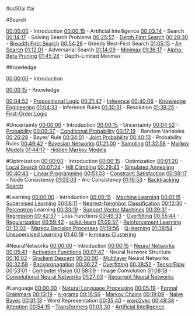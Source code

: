 #cs50ai #ai 

#Search

[00:00:00](https://www.youtube.com/watch?v=WbzNRTTrX0g&list=PLhQjrBD2T381PopUTYtMSstgk-hsTGkVm&index=2&t=0s) - Introduction
[00:00:15](https://www.youtube.com/watch?v=WbzNRTTrX0g&list=PLhQjrBD2T381PopUTYtMSstgk-hsTGkVm&index=2&t=15s) - Artificial Intelligence
[00:03:14](https://www.youtube.com/watch?v=WbzNRTTrX0g&list=PLhQjrBD2T381PopUTYtMSstgk-hsTGkVm&index=2&t=194s) - Search
[00:14:17](https://www.youtube.com/watch?v=WbzNRTTrX0g&list=PLhQjrBD2T381PopUTYtMSstgk-hsTGkVm&index=2&t=857s) - Solving Search Problems
[00:25:57](https://www.youtube.com/watch?v=WbzNRTTrX0g&list=PLhQjrBD2T381PopUTYtMSstgk-hsTGkVm&index=2&t=1557s) - [Depth First Search](https://en.wikipedia.org/wiki/Depth-first_search)
[00:28:30](https://www.youtube.com/watch?v=WbzNRTTrX0g&list=PLhQjrBD2T381PopUTYtMSstgk-hsTGkVm&index=2&t=1710s) - [Breadth First Search](https://en.wikipedia.org/wiki/Breadth-first_search)
[00:54:29](https://www.youtube.com/watch?v=WbzNRTTrX0g&list=PLhQjrBD2T381PopUTYtMSstgk-hsTGkVm&index=2&t=3269s) - Greedy Best-First Search
[01:05:15](https://www.youtube.com/watch?v=WbzNRTTrX0g&list=PLhQjrBD2T381PopUTYtMSstgk-hsTGkVm&index=2&t=3915s) - [A* Search](https://en.wikipedia.org/wiki/A*_search_algorithm)
[01:12:01](https://www.youtube.com/watch?v=WbzNRTTrX0g&list=PLhQjrBD2T381PopUTYtMSstgk-hsTGkVm&index=2&t=4321s) - Adversarial Search
[01:14:09](https://www.youtube.com/watch?v=WbzNRTTrX0g&list=PLhQjrBD2T381PopUTYtMSstgk-hsTGkVm&index=2&t=4449s) - [Minimax](https://en.wikipedia.org/wiki/Minimax)
[01:36:17](https://www.youtube.com/watch?v=WbzNRTTrX0g&list=PLhQjrBD2T381PopUTYtMSstgk-hsTGkVm&index=2&t=5777s) - [Alpha-Beta Pruning](https://en.wikipedia.org/wiki/Alpha–beta_pruning)
[01:45:28](https://www.youtube.com/watch?v=WbzNRTTrX0g&list=PLhQjrBD2T381PopUTYtMSstgk-hsTGkVm&index=2&t=6328s) - Depth-Limited Minimax

#Knowledge

[00:00:00](https://www.youtube.com/watch?v=HWQLez87vqM&list=PLhQjrBD2T381PopUTYtMSstgk-hsTGkVm&index=3&t=0s) - Introduction

[00:00:15](https://www.youtube.com/watch?v=HWQLez87vqM&list=PLhQjrBD2T381PopUTYtMSstgk-hsTGkVm&index=3&t=15s) - Knowledge

[00:04:52](https://www.youtube.com/watch?v=HWQLez87vqM&list=PLhQjrBD2T381PopUTYtMSstgk-hsTGkVm&index=3&t=292s) - [Propositional Logic](https://en.wikipedia.org/wiki/Propositional_calculus)
[00:21:47](https://www.youtube.com/watch?v=HWQLez87vqM&list=PLhQjrBD2T381PopUTYtMSstgk-hsTGkVm&index=3&t=1307s) - [Inference](https://en.wikipedia.org/wiki/Statistical_inference)
[00:40:06](https://www.youtube.com/watch?v=HWQLez87vqM&list=PLhQjrBD2T381PopUTYtMSstgk-hsTGkVm&index=3&t=2406s) - [Knowledge Engineering](https://en.wikipedia.org/wiki/Knowledge_engineering)
[01:04:33](https://www.youtube.com/watch?v=HWQLez87vqM&list=PLhQjrBD2T381PopUTYtMSstgk-hsTGkVm&index=3&t=3873s) - Inference Rules
[01:30:31](https://www.youtube.com/watch?v=HWQLez87vqM&list=PLhQjrBD2T381PopUTYtMSstgk-hsTGkVm&index=3&t=5431s) - Resolution
[01:38:25](https://www.youtube.com/watch?v=HWQLez87vqM&list=PLhQjrBD2T381PopUTYtMSstgk-hsTGkVm&index=3&t=5905s) - [First-Order Logic](https://en.wikipedia.org/wiki/First-order_logic)

#Uncertainty
[00:00:00](https://www.youtube.com/watch?v=D8RRq3TbtHU&list=PLhQjrBD2T381PopUTYtMSstgk-hsTGkVm&index=4&t=0s) - Introduction
[00:00:15](https://www.youtube.com/watch?v=D8RRq3TbtHU&list=PLhQjrBD2T381PopUTYtMSstgk-hsTGkVm&index=4&t=15s) - Uncertainty
[00:04:52](https://www.youtube.com/watch?v=D8RRq3TbtHU&list=PLhQjrBD2T381PopUTYtMSstgk-hsTGkVm&index=4&t=292s) - [Probability](https://en.wikipedia.org/wiki/Probability)
[00:09:37](https://www.youtube.com/watch?v=D8RRq3TbtHU&list=PLhQjrBD2T381PopUTYtMSstgk-hsTGkVm&index=4&t=577s) - [Conditional Probability](https://en.wikipedia.org/wiki/Conditional_probability)
[00:17:19](https://www.youtube.com/watch?v=D8RRq3TbtHU&list=PLhQjrBD2T381PopUTYtMSstgk-hsTGkVm&index=4&t=1039s) - Random Variables
[00:26:28](https://www.youtube.com/watch?v=D8RRq3TbtHU&list=PLhQjrBD2T381PopUTYtMSstgk-hsTGkVm&index=4&t=1588s) - Bayes' Rule
[00:34:01](https://www.youtube.com/watch?v=D8RRq3TbtHU&list=PLhQjrBD2T381PopUTYtMSstgk-hsTGkVm&index=4&t=2041s) - [Joint Probability](https://en.wikipedia.org/wiki/Joint_probability_distribution)
[00:40:13](https://www.youtube.com/watch?v=D8RRq3TbtHU&list=PLhQjrBD2T381PopUTYtMSstgk-hsTGkVm&index=4&t=2413s) - Probability Rules
[00:49:42](https://www.youtube.com/watch?v=D8RRq3TbtHU&list=PLhQjrBD2T381PopUTYtMSstgk-hsTGkVm&index=4&t=2982s) - [Bayesian Networks](https://en.wikipedia.org/wiki/Bayesian_network)
[01:21:00](https://www.youtube.com/watch?v=D8RRq3TbtHU&list=PLhQjrBD2T381PopUTYtMSstgk-hsTGkVm&index=4&t=4860s) - [Sampling](https://en.wikipedia.org/wiki/Sampling_(statistics))
[01:32:58](https://www.youtube.com/watch?v=D8RRq3TbtHU&list=PLhQjrBD2T381PopUTYtMSstgk-hsTGkVm&index=4&t=5578s) - [Markov Models](https://en.wikipedia.org/wiki/Markov_model)
[01:44:17](https://www.youtube.com/watch?v=D8RRq3TbtHU&list=PLhQjrBD2T381PopUTYtMSstgk-hsTGkVm&index=4&t=6257s) - [Hidden Markov Models](https://en.wikipedia.org/wiki/Hidden_Markov_model)

#Optimization
[00:00:00](https://www.youtube.com/watch?v=qK46ET1xk2A&list=PLhQjrBD2T381PopUTYtMSstgk-hsTGkVm&index=5&t=0s) - Introduction
[00:00:15](https://www.youtube.com/watch?v=qK46ET1xk2A&list=PLhQjrBD2T381PopUTYtMSstgk-hsTGkVm&index=5&t=15s) - Optimization
[00:01:20](https://www.youtube.com/watch?v=qK46ET1xk2A&list=PLhQjrBD2T381PopUTYtMSstgk-hsTGkVm&index=5&t=80s) - [Local Search](https://en.wikipedia.org/wiki/Local_search_(optimization))
[00:07:24](https://www.youtube.com/watch?v=qK46ET1xk2A&list=PLhQjrBD2T381PopUTYtMSstgk-hsTGkVm&index=5&t=444s) - [Hill Climbing](https://en.wikipedia.org/wiki/Hill_climbing)
[00:29:43](https://www.youtube.com/watch?v=qK46ET1xk2A&list=PLhQjrBD2T381PopUTYtMSstgk-hsTGkVm&index=5&t=1783s) - [Simulated Annealing](https://en.wikipedia.org/wiki/Simulated_annealing)
[00:40:43](https://www.youtube.com/watch?v=qK46ET1xk2A&list=PLhQjrBD2T381PopUTYtMSstgk-hsTGkVm&index=5&t=2443s) - [Linear Programming](https://en.wikipedia.org/wiki/Linear_programming)
[00:51:03](https://www.youtube.com/watch?v=qK46ET1xk2A&list=PLhQjrBD2T381PopUTYtMSstgk-hsTGkVm&index=5&t=3063s) - [Constraint Satisfaction](https://en.wikipedia.org/wiki/Constraint_satisfaction)
[00:59:17](https://www.youtube.com/watch?v=qK46ET1xk2A&list=PLhQjrBD2T381PopUTYtMSstgk-hsTGkVm&index=5&t=3557s) - Node Consistency
[01:03:03](https://www.youtube.com/watch?v=qK46ET1xk2A&list=PLhQjrBD2T381PopUTYtMSstgk-hsTGkVm&index=5&t=3783s) - Arc Consistency
[01:16:53](https://www.youtube.com/watch?v=qK46ET1xk2A&list=PLhQjrBD2T381PopUTYtMSstgk-hsTGkVm&index=5&t=4613s) - [Backtracking Search](https://en.wikipedia.org/wiki/Backtracking_line_search)

#Learning
[00:00:00](https://www.youtube.com/watch?v=-g0iJjnO2_w&list=PLhQjrBD2T381PopUTYtMSstgk-hsTGkVm&index=6&t=0s) - Introduction
[00:00:15](https://www.youtube.com/watch?v=-g0iJjnO2_w&list=PLhQjrBD2T381PopUTYtMSstgk-hsTGkVm&index=6&t=15s) - [Machine Learning](https://en.wikipedia.org/wiki/Machine_learning)
[00:01:15](https://www.youtube.com/watch?v=-g0iJjnO2_w&list=PLhQjrBD2T381PopUTYtMSstgk-hsTGkVm&index=6&t=75s) - [Supervised Learning](https://en.wikipedia.org/wiki/Supervised_learning)
[00:08:11](https://www.youtube.com/watch?v=-g0iJjnO2_w&list=PLhQjrBD2T381PopUTYtMSstgk-hsTGkVm&index=6&t=491s) - [Nearest-Neighbor Classification](https://en.wikipedia.org/wiki/K-nearest_neighbors_algorithm)
[00:12:30](https://www.youtube.com/watch?v=-g0iJjnO2_w&list=PLhQjrBD2T381PopUTYtMSstgk-hsTGkVm&index=6&t=750s) - [Perceptron](https://en.wikipedia.org/wiki/Perceptron) Learning
[00:33:19](https://www.youtube.com/watch?v=-g0iJjnO2_w&list=PLhQjrBD2T381PopUTYtMSstgk-hsTGkVm&index=6&t=1999s) - [Support Vector Machines](https://en.wikipedia.org/wiki/Support_vector_machine)
[00:39:31](https://www.youtube.com/watch?v=-g0iJjnO2_w&list=PLhQjrBD2T381PopUTYtMSstgk-hsTGkVm&index=6&t=2371s) - [Regression](https://en.wikipedia.org/wiki/Regression_analysis)
[00:42:37](https://www.youtube.com/watch?v=-g0iJjnO2_w&list=PLhQjrBD2T381PopUTYtMSstgk-hsTGkVm&index=6&t=2557s) - Loss Functions
[00:49:33](https://www.youtube.com/watch?v=-g0iJjnO2_w&list=PLhQjrBD2T381PopUTYtMSstgk-hsTGkVm&index=6&t=2973s) - [Overfitting](https://en.wikipedia.org/wiki/Overfitting)
[00:55:44](https://www.youtube.com/watch?v=-g0iJjnO2_w&list=PLhQjrBD2T381PopUTYtMSstgk-hsTGkVm&index=6&t=3344s) - [Regularization](https://en.wikipedia.org/wiki/Regularization_(mathematics))
[00:59:42](https://www.youtube.com/watch?v=-g0iJjnO2_w&list=PLhQjrBD2T381PopUTYtMSstgk-hsTGkVm&index=6&t=3582s) - [scikit-learn](https://en.wikipedia.org/wiki/Scikit-learn)
[01:09:57](https://www.youtube.com/watch?v=-g0iJjnO2_w&list=PLhQjrBD2T381PopUTYtMSstgk-hsTGkVm&index=6&t=4197s) - [Reinforcement Learning](https://en.wikipedia.org/wiki/Reinforcement_learning)
[01:13:02](https://www.youtube.com/watch?v=-g0iJjnO2_w&list=PLhQjrBD2T381PopUTYtMSstgk-hsTGkVm&index=6&t=4382s) - [Markov Decision Processes](https://en.wikipedia.org/wiki/Markov_decision_process)
[01:19:56](https://www.youtube.com/watch?v=-g0iJjnO2_w&list=PLhQjrBD2T381PopUTYtMSstgk-hsTGkVm&index=6&t=4796s) - [Q-learning](https://en.wikipedia.org/wiki/Q-learning)
[01:38:54](https://www.youtube.com/watch?v=-g0iJjnO2_w&list=PLhQjrBD2T381PopUTYtMSstgk-hsTGkVm&index=6&t=5934s) - [Unsupervised Learning](https://en.wikipedia.org/wiki/Unsupervised_learning)
[01:40:19](https://www.youtube.com/watch?v=-g0iJjnO2_w&list=PLhQjrBD2T381PopUTYtMSstgk-hsTGkVm&index=6&t=6019s) - [k-means Clustering](https://en.wikipedia.org/wiki/K-means_clustering)

#NeuralNetworks
[00:00:00](https://www.youtube.com/watch?v=J1QD9hLDEDY&list=PLhQjrBD2T381PopUTYtMSstgk-hsTGkVm&index=7&t=0s) - Introduction
[00:00:15](https://www.youtube.com/watch?v=J1QD9hLDEDY&list=PLhQjrBD2T381PopUTYtMSstgk-hsTGkVm&index=7&t=15s) - [Neural Networks](https://en.wikipedia.org/wiki/Neural_network)
[00:05:41](https://www.youtube.com/watch?v=J1QD9hLDEDY&list=PLhQjrBD2T381PopUTYtMSstgk-hsTGkVm&index=7&t=341s) - [Activation Functions](https://en.wikipedia.org/wiki/Activation_function)
[00:07:47](https://www.youtube.com/watch?v=J1QD9hLDEDY&list=PLhQjrBD2T381PopUTYtMSstgk-hsTGkVm&index=7&t=467s) - Neural Network Structure
[00:16:02](https://www.youtube.com/watch?v=J1QD9hLDEDY&list=PLhQjrBD2T381PopUTYtMSstgk-hsTGkVm&index=7&t=962s) - [Gradient Descent](https://en.wikipedia.org/wiki/Gradient_descent)
[00:30:00](https://www.youtube.com/watch?v=J1QD9hLDEDY&list=PLhQjrBD2T381PopUTYtMSstgk-hsTGkVm&index=7&t=1800s) - [Multilayer](https://en.wikipedia.org/wiki/Multilayer_perceptron) Neural Networks
[00:32:58](https://www.youtube.com/watch?v=J1QD9hLDEDY&list=PLhQjrBD2T381PopUTYtMSstgk-hsTGkVm&index=7&t=1978s) - [Backpropagation](https://en.wikipedia.org/wiki/Backpropagation)
[00:36:27](https://www.youtube.com/watch?v=J1QD9hLDEDY&list=PLhQjrBD2T381PopUTYtMSstgk-hsTGkVm&index=7&t=2187s) - [Overfitting](https://en.wikipedia.org/wiki/Overfitting)
[00:38:52](https://www.youtube.com/watch?v=J1QD9hLDEDY&list=PLhQjrBD2T381PopUTYtMSstgk-hsTGkVm&index=7&t=2332s) - [TensorFlow](https://en.wikipedia.org/wiki/TensorFlow)
[00:53:01](https://www.youtube.com/watch?v=J1QD9hLDEDY&list=PLhQjrBD2T381PopUTYtMSstgk-hsTGkVm&index=7&t=3181s) - [Computer Vision](https://en.wikipedia.org/wiki/Computer_vision)
[00:58:09](https://www.youtube.com/watch?v=J1QD9hLDEDY&list=PLhQjrBD2T381PopUTYtMSstgk-hsTGkVm&index=7&t=3489s) - Image Convolution
[01:08:18](https://www.youtube.com/watch?v=J1QD9hLDEDY&list=PLhQjrBD2T381PopUTYtMSstgk-hsTGkVm&index=7&t=4098s) - [Convolutional Neural Networks](https://en.wikipedia.org/wiki/Convolutional_neural_network)
[01:27:03](https://www.youtube.com/watch?v=J1QD9hLDEDY&list=PLhQjrBD2T381PopUTYtMSstgk-hsTGkVm&index=7&t=5223s) - [Recurrent Neural Networks](https://en.wikipedia.org/wiki/Recurrent_neural_network)

#Language
[00:00:00](https://www.youtube.com/watch?v=QAZc9xsQNjQ&list=PLhQjrBD2T381PopUTYtMSstgk-hsTGkVm&index=8&t=0s) - [Natural Language Processing](https://en.wikipedia.org/wiki/Natural_language_processing)
[00:05:19](https://www.youtube.com/watch?v=QAZc9xsQNjQ&list=PLhQjrBD2T381PopUTYtMSstgk-hsTGkVm&index=8&t=319s) - [Formal Grammars](https://en.wikipedia.org/wiki/Formal_grammar)
[00:13:19](https://www.youtube.com/watch?v=QAZc9xsQNjQ&list=PLhQjrBD2T381PopUTYtMSstgk-hsTGkVm&index=8&t=799s) - [n-grams](https://en.wikipedia.org/wiki/N-gram)
[00:16:56](https://www.youtube.com/watch?v=QAZc9xsQNjQ&list=PLhQjrBD2T381PopUTYtMSstgk-hsTGkVm&index=8&t=1016s) - [Markov Chains](https://en.wikipedia.org/wiki/Markov_chain)
[00:19:09](https://www.youtube.com/watch?v=QAZc9xsQNjQ&list=PLhQjrBD2T381PopUTYtMSstgk-hsTGkVm&index=8&t=1149s) - [Naive Bayes](https://en.wikipedia.org/wiki/Naive_Bayes_classifier)
[00:31:13](https://www.youtube.com/watch?v=QAZc9xsQNjQ&list=PLhQjrBD2T381PopUTYtMSstgk-hsTGkVm&index=8&t=1873s) - Word Representation
[00:35:40](https://www.youtube.com/watch?v=QAZc9xsQNjQ&list=PLhQjrBD2T381PopUTYtMSstgk-hsTGkVm&index=8&t=2140s) - [word2vec](https://en.wikipedia.org/wiki/Word2vec)
[00:48:38](https://www.youtube.com/watch?v=QAZc9xsQNjQ&list=PLhQjrBD2T381PopUTYtMSstgk-hsTGkVm&index=8&t=2918s) - [Attention](https://en.wikipedia.org/wiki/Attention_(machine_learning))
[00:54:15](https://www.youtube.com/watch?v=QAZc9xsQNjQ&list=PLhQjrBD2T381PopUTYtMSstgk-hsTGkVm&index=8&t=3255s) - [Transformers](https://en.wikipedia.org/wiki/Transformer_(machine_learning_model))
[01:03:30](https://www.youtube.com/watch?v=QAZc9xsQNjQ&list=PLhQjrBD2T381PopUTYtMSstgk-hsTGkVm&index=8&t=3810s) - [Artificial Intelligence](https://en.wikipedia.org/wiki/Artificial_intelligence)
